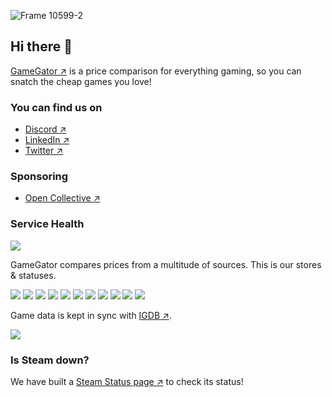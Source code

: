 ![Frame 10599-2](https://github.com/gamegatornet/.github/assets/35841182/8141088b-c368-47e8-a4b7-a3f53d805792)

## Hi there 👋

[GameGator ↗](https://gamegator.net) is a price comparison for everything gaming, so you can snatch the cheap games you love!

### You can find us on
* [Discord ↗](https://discord.com/invite/GRD85KY)
* [LinkedIn ↗](https://www.linkedin.com/company/gamegator)
* [Twitter ↗](https://twitter.com/gamegatornet)

### Sponsoring
* [Open Collective ↗](https://opencollective.com/gamegator)

### Service Health

![](https://healthchecks.io/badge/787e8634-e44a-48a8-bd4f-6656aa/J0XZI_50/api.svg)

GameGator compares prices from a multitude of sources. This is our stores & statuses.

![](https://healthchecks.io/badge/787e8634-e44a-48a8-bd4f-6656aa/oqU6UpXs/2game.svg)
![](https://healthchecks.io/badge/787e8634-e44a-48a8-bd4f-6656aa/UpIoJOwx/eneba.svg)
![](https://healthchecks.io/badge/787e8634-e44a-48a8-bd4f-6656aa/yDI7I9Lr/epic.svg)
![](https://healthchecks.io/badge/787e8634-e44a-48a8-bd4f-6656aa/RyhNg5st/fanatical.svg)
![](https://healthchecks.io/badge/787e8634-e44a-48a8-bd4f-6656aa/1BJ2oTjP/gog.svg)
![](https://healthchecks.io/badge/787e8634-e44a-48a8-bd4f-6656aa/hi2wH9Un/greenmangaming.svg)
![](https://healthchecks.io/badge/787e8634-e44a-48a8-bd4f-6656aa/nCDLCxrR/hrk.svg)
![](https://healthchecks.io/badge/787e8634-e44a-48a8-bd4f-6656aa/RPGacxlA/k4g.svg)
![](https://healthchecks.io/badge/787e8634-e44a-48a8-bd4f-6656aa/1QN-doTn/kinguin.svg)
![](https://healthchecks.io/badge/787e8634-e44a-48a8-bd4f-6656aa/gTOAql-2/mmoga.svg)
![](https://healthchecks.io/badge/787e8634-e44a-48a8-bd4f-6656aa/fv0Gw6KH/steam.svg)

Game data is kept in sync with [IGDB ↗](https://www.igdb.com).

![](https://healthchecks.io/badge/787e8634-e44a-48a8-bd4f-6656aa/RU0EJE8j/igdb.svg)

### Is Steam down?

We have built a [Steam Status page ↗](https://gamegator.net/is-steam-down) to check its status!








